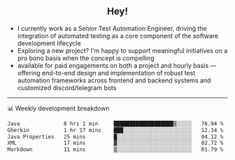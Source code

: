 <h2 align="center">Hey!</h2>

- I currently work as a Senior Test Automation Engineer, driving the integration of automated testing as a core component of the software development lifecycle
- Exploring a new project? I'm happy to support meaningful initiatives on a pro bono basis when the concept is compelling
-  available for paid engagements on both a project and hourly basis — offering end-to-end design and implementation of robust test automation frameworks across frontend and backend systems and customized discord/telegram bots
  
  -------
  
📊 Weekly development breakdown

<!--START_SECTION:waka-->

```txt
Java              8 hrs 1 min     ███████████████████▒░░░░░   76.94 %
Gherkin           1 hr 17 mins    ███░░░░░░░░░░░░░░░░░░░░░░   12.34 %
Java Properties   25 mins         █░░░░░░░░░░░░░░░░░░░░░░░░   04.12 %
XML               17 mins         ▓░░░░░░░░░░░░░░░░░░░░░░░░   02.72 %
Markdown          11 mins         ▒░░░░░░░░░░░░░░░░░░░░░░░░   01.79 %
```

<!--END_SECTION:waka-->

